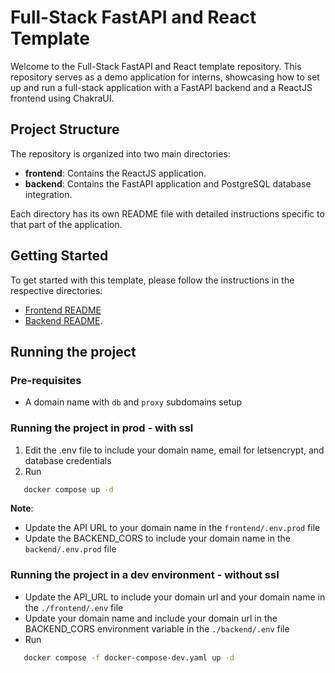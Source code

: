 # Full-Stack FastAPI and React Template

Welcome to the Full-Stack FastAPI and React template repository. This repository serves as a demo application for interns, showcasing how to set up and run a full-stack application with a FastAPI backend and a ReactJS frontend using ChakraUI.

## Project Structure

The repository is organized into two main directories:

- **frontend**: Contains the ReactJS application.
- **backend**: Contains the FastAPI application and PostgreSQL database integration.

Each directory has its own README file with detailed instructions specific to that part of the application.

## Getting Started

To get started with this template, please follow the instructions in the respective directories:

- [Frontend README](./frontend/README.md)
- [Backend README](./backend/README.md). 

## Running the project
### Pre-requisites
- A domain name with `db` and `proxy` subdomains setup

### Running the project in prod - with ssl
1. Edit the .env file to include your domain name, email for letsencrypt, and database credentials
2. Run
```bash
   docker compose up -d
```

 __**Note**__:   
 
 - Update the API URL to your domain name in the `frontend/.env.prod` file
 - Update the BACKEND_CORS to include your domain name in the `backend/.env.prod` file  

 ### Running the project in a dev environment - without ssl
 - Update the API_URL to include your domain url and your domain name in the `./frontend/.env` file  
 - Update your domain name and include your domain url in the BACKEND_CORS environment variable in the `./backend/.env` file  
 - Run
 ```bash
    docker compose -f docker-compose-dev.yaml up -d
```
